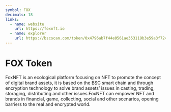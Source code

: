 ```yaml
---
symbol: FOX
decimals: 18
links:
  - name: website
    url: https://foxnft.io
  - name: explorer
    url: https://bscscan.com/token/0x4796ab7f44e0561ae353119b3e59a3f724e5f49e
---
```


# FOX Token

FoxNFT is an ecological platform focusing on NFT to promote the concept of digital brand assets, it is based on the BSC smart chain and through encryption technology to solve brand assets’ issues in casting, trading, storaging, distributing and other issues.FoxNFT can empower NFT and brands in financial, game, collecting, social and other scenarios, opening barriers to the real and encrypted world.
